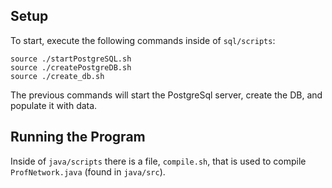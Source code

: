 ## Setup

To start, execute the following commands inside of `sql/scripts`:

```
source ./startPostgreSQL.sh
source ./createPostgreDB.sh
source ./create_db.sh
```

The previous commands will start the PostgreSql server, create the DB, and populate it with data.

## Running the Program

Inside of `java/scripts` there is a file, `compile.sh`, that is used to compile `ProfNetwork.java` (found in `java/src`).
